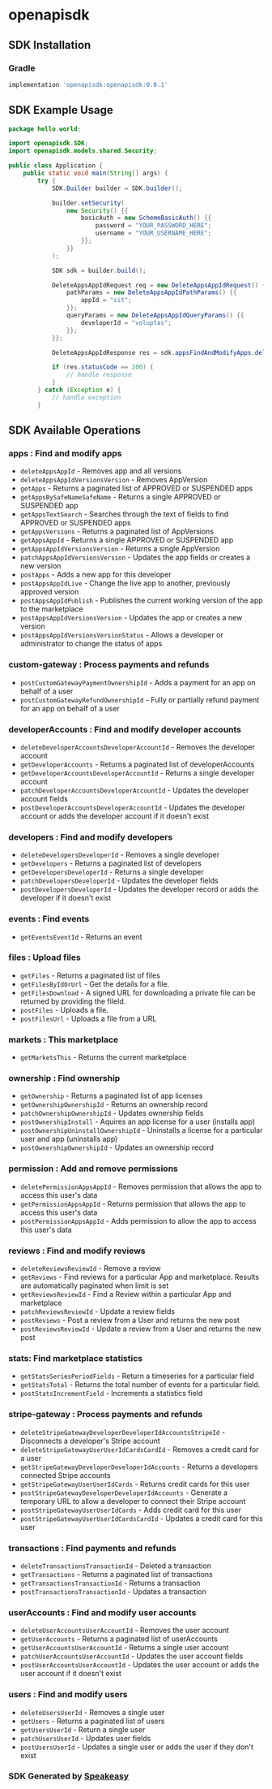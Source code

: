 # openapisdk

<!-- Start SDK Installation -->
## SDK Installation

### Gradle

```groovy
implementation 'openapisdk:openapisdk:0.0.1'
```
<!-- End SDK Installation -->

## SDK Example Usage
<!-- Start SDK Example Usage -->
```java
package hello.world;

import openapisdk.SDK;
import openapisdk.models.shared.Security;

public class Application {
    public static void main(String[] args) {
        try {
            SDK.Builder builder = SDK.builder();

            builder.setSecurity(
                new Security() {{
                    basicAuth = new SchemeBasicAuth() {{
                        password = "YOUR_PASSWORD_HERE";
                        username = "YOUR_USERNAME_HERE";
                    }};
                }}
            );

            SDK sdk = builder.build();

            DeleteAppsAppIdRequest req = new DeleteAppsAppIdRequest() {{
                pathParams = new DeleteAppsAppIdPathParams() {{
                    appId = "sit";
                }};
                queryParams = new DeleteAppsAppIdQueryParams() {{
                    developerId = "voluptas";
                }};
            }};

            DeleteAppsAppIdResponse res = sdk.appsFindAndModifyApps.deleteAppsAppId(req);

            if (res.statusCode == 200) {
                // handle response
            }
        } catch (Exception e) {
            // handle exception
        }
```
<!-- End SDK Example Usage -->

<!-- Start SDK Available Operations -->
## SDK Available Operations

### apps : Find and modify apps

* `deleteAppsAppId` - Removes app and all versions
* `deleteAppsAppIdVersionsVersion` - Removes AppVersion
* `getApps` - Returns a paginated list of APPROVED or SUSPENDED apps
* `getAppsBySafeNameSafeName` - Returns a single APPROVED or SUSPENDED app
* `getAppsTextSearch` - Searches through the text of fields to find APPROVED or SUSPENDED apps
* `getAppsVersions` - Returns a paginated list of AppVersions
* `getAppsAppId` - Returns a single APPROVED or SUSPENDED app
* `getAppsAppIdVersionsVersion` - Returns a single AppVersion
* `patchAppsAppIdVersionsVersion` - Updates the app fields or creates a new version
* `postApps` - Adds a new app for this developer
* `postAppsAppIdLive` - Change the live app to another, previously approved version
* `postAppsAppIdPublish` - Publishes the current working version of the app to the marketplace
* `postAppsAppIdVersionsVersion` - Updates the app or creates a new version
* `postAppsAppIdVersionsVersionStatus` - Allows a developer or administrator to change the status of apps

### custom-gateway : Process payments and refunds

* `postCustomGatewayPaymentOwnershipId` - Adds a payment for an app on behalf of a user
* `postCustomGatewayRefundOwnershipId` - Fully or partially refund payment for an app on behalf of a user

### developerAccounts : Find and modify developer accounts

* `deleteDeveloperAccountsDeveloperAccountId` - Removes the developer account
* `getDeveloperAccounts` - Returns a paginated list of developerAccounts
* `getDeveloperAccountsDeveloperAccountId` - Returns a single developer account
* `patchDeveloperAccountsDeveloperAccountId` - Updates the developer account fields
* `postDeveloperAccountsDeveloperAccountId` - Updates the developer account or adds the developer account if it doesn't exist

### developers : Find and modify developers

* `deleteDevelopersDeveloperId` - Removes a single developer
* `getDevelopers` - Returns a paginated list of developers
* `getDevelopersDeveloperId` - Returns a single developer
* `patchDevelopersDeveloperId` - Updates the developer fields
* `postDevelopersDeveloperId` - Updates the developer record or adds the developer if it doesn't exist

### events : Find events

* `getEventsEventId` - Returns an event

### files : Upload files 

* `getFiles` - Returns a paginated list of files
* `getFilesByIdOrUrl` - Get the details for a file.
* `getFilesDownload` - A signed URL for downloading a private file can be returned by providing the fileId.
* `postFiles` - Uploads a file.
* `postFilesUrl` - Uploads a file from a URL

### markets : This marketplace

* `getMarketsThis` - Returns the current marketplace

### ownership : Find ownership

* `getOwnership` - Returns a paginated list of app licenses
* `getOwnershipOwnershipId` - Returns an ownership record
* `patchOwnershipOwnershipId` - Updates ownership fields
* `postOwnershipInstall` - Aquires an app license for a user (installs app)
* `postOwnershipUninstallOwnershipId` - Uninstalls a license for a particular user and app (uninstalls app)
* `postOwnershipOwnershipId` - Updates an ownership record

### permission : Add and remove permissions 

* `deletePermissionAppsAppId` - Removes permission that allows the app to access this user's data
* `getPermissionAppsAppId` - Returns permission that allows the app to access this user's data
* `postPermissionAppsAppId` - Adds permission to allow the app to access this user's data

### reviews : Find and modify reviews 

* `deleteReviewsReviewId` - Remove a review
* `getReviews` - Find reviews for a particular App and marketplace. Results are automatically paginated when limit is set
* `getReviewsReviewId` - Find a Review within a particular App and marketplace
* `patchReviewsReviewId` - Update a review fields
* `postReviews` - Post a review from a User and returns the new post
* `postReviewsReviewId` - Update a review from a User and returns the new post

### stats: Find marketplace statistics

* `getStatsSeriesPeriodFields` - Return a timeseries for a particular field
* `getStatsTotal` - Returns the total number of events for a particular field.
* `postStatsIncrementField` - Increments a statistics field

### stripe-gateway : Process payments and refunds 

* `deleteStripeGatewayDeveloperDeveloperIdAccountsStripeId` - Disconnects a developer's Stripe account
* `deleteStripeGatewayUserUserIdCardsCardId` - Removes a credit card for a user
* `getStripeGatewayDeveloperDeveloperIdAccounts` - Returns a developers connected Stripe accounts
* `getStripeGatewayUserUserIdCards` - Returns credit cards for this user
* `postStripeGatewayDeveloperDeveloperIdAccounts` - Generate a temporary URL to allow a developer to connect their Stripe account
* `postStripeGatewayUserUserIdCards` - Adds credit card for this user
* `postStripeGatewayUserUserIdCardsCardId` - Updates a credit card for this user

### transactions : Find payments and refunds 

* `deleteTransactionsTransactionId` - Deleted a transaction
* `getTransactions` - Returns a paginated list of transactions
* `getTransactionsTransactionId` - Returns a transaction
* `postTransactionsTransactionId` - Updates a transaction

### userAccounts : Find and modify user accounts 

* `deleteUserAccountsUserAccountId` - Removes the user account
* `getUserAccounts` - Returns a paginated list of userAccounts
* `getUserAccountsUserAccountId` - Returns a single user account
* `patchUserAccountsUserAccountId` - Updates the user account fields
* `postUserAccountsUserAccountId` - Updates the user account or adds the user account if it doesn't exist

### users : Find and modify users 

* `deleteUsersUserId` - Removes a single user
* `getUsers` - Returns a paginated list of users
* `getUsersUserId` - Return a single user
* `patchUsersUserId` - Updates user fields
* `postUsersUserId` - Updates a single user or adds the user if they don't exist

<!-- End SDK Available Operations -->

### SDK Generated by [Speakeasy](https://docs.speakeasyapi.dev/docs/using-speakeasy/client-sdks)
